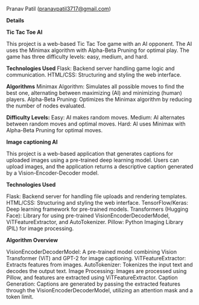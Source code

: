 Pranav Patil (pranavpatil3717@gmail.com)


**Details**

**Tic Tac Toe AI**

This project is a web-based Tic Tac Toe game with an AI opponent. The AI uses the Minimax algorithm with Alpha-Beta Pruning for optimal play. The game has three difficulty levels: easy, medium, and hard.

**Technologies Used**
Flask: Backend server handling game logic and communication.
HTML/CSS: Structuring and styling the web interface.

**Algorithms** 
Minimax Algorithm: Simulates all possible moves to find the best one, alternating between maximizing (AI) and minimizing (human) players.
Alpha-Beta Pruning: Optimizes the Minimax algorithm by reducing the number of nodes evaluated.

**Difficulty Levels:**
Easy: AI makes random moves.
Medium: AI alternates between random moves and optimal moves.
Hard: AI uses Minimax with Alpha-Beta Pruning for optimal moves.

**Image captioning AI**

This project is a web-based application that generates captions for uploaded images using a pre-trained deep learning model. Users can upload images, and the application returns a descriptive caption generated by a Vision-Encoder-Decoder model.

**Technologies Used**

Flask: Backend server for handling file uploads and rendering templates.
HTML/CSS: Structuring and styling the web interface.
TensorFlow/Keras: Deep learning framework for pre-trained models.
Transformers (Hugging Face): Library for using pre-trained VisionEncoderDecoderModel, ViTFeatureExtractor, and AutoTokenizer.
Pillow: Python Imaging Library (PIL) for image processing.

**Algorithm Overview**

VisionEncoderDecoderModel: A pre-trained model combining Vision Transformer (ViT) and GPT-2 for image captioning.
ViTFeatureExtractor: Extracts features from images.
AutoTokenizer: Tokenizes the input text and decodes the output text.
Image Processing: Images are processed using Pillow, and features are extracted using ViTFeatureExtractor.
Caption Generation: Captions are generated by passing the extracted features through the VisionEncoderDecoderModel, utilizing an attention mask and a token limit.
